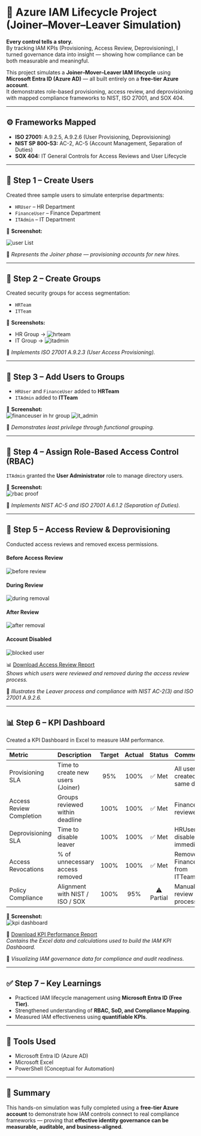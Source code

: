 # 🧩 Azure IAM Lifecycle Project (Joiner–Mover–Leaver Simulation)

**Every control tells a story.**  
By tracking IAM KPIs (Provisioning, Access Review, Deprovisioning), I turned governance data into insight — showing how compliance can be both measurable and meaningful.  

This project simulates a **Joiner–Mover–Leaver IAM lifecycle** using **Microsoft Entra ID (Azure AD)** — all built entirely on a **free-tier Azure account**.  
It demonstrates role-based provisioning, access review, and deprovisioning with mapped compliance frameworks to NIST, ISO 27001, and SOX 404.

---

## ⚙️ Frameworks Mapped
- **ISO 27001:** A.9.2.5, A.9.2.6 (User Provisioning, Deprovisioning)  
- **NIST SP 800-53:** AC-2, AC-5 (Account Management, Separation of Duties)  
- **SOX 404:** IT General Controls for Access Reviews and User Lifecycle  

---

## 🧩 Step 1 – Create Users
Created three sample users to simulate enterprise departments:  
- `HRUser` – HR Department  
- `FinanceUser` – Finance Department  
- `ITAdmin` – IT Department  

📸 **Screenshot:**  


![user List](Assets/assets/user_list.png)

📝 *Represents the Joiner phase — provisioning accounts for new hires.*

---

## 🧩 Step 2 – Create Groups
Created security groups for access segmentation:  
- `HRTeam`  
- `ITTeam`  

📸 **Screenshots:**  
- HR Group → ![hrteam](Assets/assets/hr_team.png)  
- IT Group → ![itadmin](Assets/assets/it_team.png)

📝 *Implements ISO 27001 A.9.2.3 (User Access Provisioning).*

---

## 🧩 Step 3 – Add Users to Groups
- `HRUser` and `FinanceUser` added to **HRTeam**  
- `ITAdmin` added to **ITTeam**  

📸 **Screenshot:**  
![financeuser in hr group](Assets/assets/financeuser_in_hruser_group.png)
![it_admin](Assets/assets/it_admin.png)

📝 *Demonstrates least privilege through functional grouping.*

---

## 🧩 Step 4 – Assign Role-Based Access Control (RBAC)
`ITAdmin` granted the **User Administrator** role to manage directory users.  

📸 **Screenshot:**  
![rbac proof](Assets/assets/proof_of_role_based_provisioning.png)

📝 *Implements NIST AC-5 and ISO 27001 A.6.1.2 (Separation of Duties).*

---

## 🧩 Step 5 – Access Review & Deprovisioning
Conducted access reviews and removed excess permissions.

#### Before Access Review  
![before review](Assets/assets/step6_before_removal_of_financeuser.png)

#### During Review  
![during removal](Assets/assets/removal_of_financeuser.png)

#### After Review  
![after removal](Assets/assets/post_removal_of_financeuser.png)

#### Account Disabled  
![blocked user](Assets/assets/block_users.png)

📊 [Download Access Review Report](Assets/assets/access_review_report.xlsx)  
*Shows which users were reviewed and removed during the access review process.*

📝 *Illustrates the Leaver process and compliance with NIST AC-2(3) and ISO 27001 A.9.2.6.*

---

## 📊 Step 6 – KPI Dashboard
Created a KPI Dashboard in Excel to measure IAM performance.  

| Metric | Description | Target | Actual | Status | Comment |
|:--|:--|:--:|:--:|:--:|:--|
| Provisioning SLA | Time to create new users (Joiner) | 95% | 100% | ✅ Met | All users created same day |
| Access Review Completion | Groups reviewed within deadline | 100% | 100% | ✅ Met | FinanceUser reviewed |
| Deprovisioning SLA | Time to disable leaver | 100% | 100% | ✅ Met | HRUser disabled immediately |
| Access Revocations | % of unnecessary access removed | 100% | 100% | ✅ Met | Removed FinanceUser from ITTeam |
| Policy Compliance | Alignment with NIST / ISO / SOX | 100% | 95% | ⚠️ Partial | Manual review process |

📸 **Screenshot:**  
![kpi dashboard](Assets/assets/iam_access_kpi_dashboard.png)

📁 [Download KPI Performance Report](Assets/assets/kpi_performance_report.xlsx)  
*Contains the Excel data and calculations used to build the IAM KPI Dashboard.*

📝 *Visualizing IAM governance data for compliance and audit readiness.*

---

## ✅ Step 7 – Key Learnings
- Practiced IAM lifecycle management using **Microsoft Entra ID (Free Tier)**.  
- Strengthened understanding of **RBAC, SoD, and Compliance Mapping**.  
- Measured IAM effectiveness using **quantifiable KPIs**.  

---

## 🧰 Tools Used
- Microsoft Entra ID (Azure AD)  
- Microsoft Excel  
- PowerShell (Conceptual for Automation)  

---

## 🏁 Summary
This hands-on simulation was fully completed using a **free-tier Azure account** to demonstrate how IAM controls connect to real compliance frameworks — proving that **effective identity governance can be measurable, auditable, and business-aligned**.

